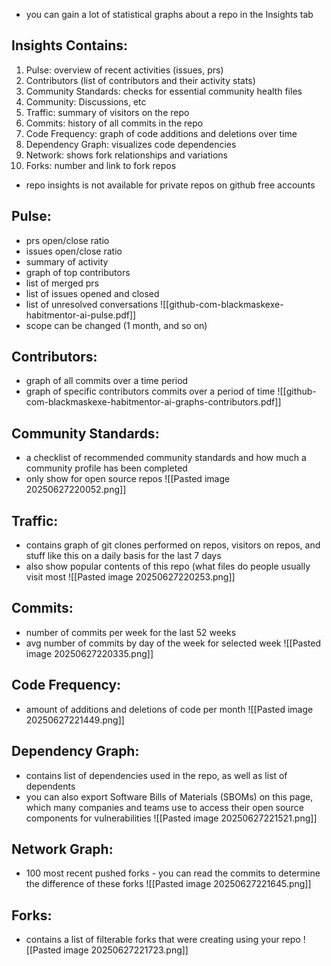 
- you can gain a lot of statistical graphs about a repo in the Insights tab

## Insights Contains:
1. Pulse: overview of recent activities (issues, prs)
2. Contributors (list of contributors and their activity stats)
3. Community Standards: checks for essential community health files
4. Community: Discussions, etc
5. Traffic: summary of visitors on the repo
6. Commits: history of all commits in the repo
7. Code Frequency: graph of code additions and deletions over time
8. Dependency Graph: visualizes code dependencies
9. Network: shows fork relationships and variations
10. Forks: number and link to fork repos

- repo insights is not available for private repos on github free accounts

## Pulse:
- prs open/close ratio
- issues open/close ratio
- summary of activity
- graph of top contributors
- list of merged prs
- list of issues opened and closed
- list of unresolved conversations
  ![[github-com-blackmaskexe-habitmentor-ai-pulse.pdf]]
- scope can be changed (1 month, and so on)
## Contributors:
- graph of all commits over a time period
- graph of specific contributors commits over a period of time
  ![[github-com-blackmaskexe-habitmentor-ai-graphs-contributors.pdf]]
## Community Standards:
- a checklist of recommended community standards and how much a community profile has been completed
- only show for open source repos
  ![[Pasted image 20250627220052.png]]

## Traffic:
- contains graph of git clones performed on repos, visitors on repos, and stuff like this on a daily basis for the last 7 days
- also show popular contents of this repo (what files do people usually visit most
  ![[Pasted image 20250627220253.png]]



## Commits:
- number of commits per week for the last 52 weeks
- avg number of commits by day of the week for selected week
  ![[Pasted image 20250627220335.png]]

## Code Frequency:
- amount of additions and deletions of code per month
  ![[Pasted image 20250627221449.png]]


## Dependency Graph:
- contains list of dependencies used in the repo, as well as list of dependents
- you can also export Software Bills of Materials (SBOMs) on this page, which many companies and teams use to access their open source components for vulnerabilities
  ![[Pasted image 20250627221521.png]]

## Network Graph:
- 100 most recent pushed forks
	  - you can read the commits to determine the difference of these forks
  ![[Pasted image 20250627221645.png]]

## Forks:
- contains a list of filterable forks that were creating using your repo
  ![[Pasted image 20250627221723.png]]

